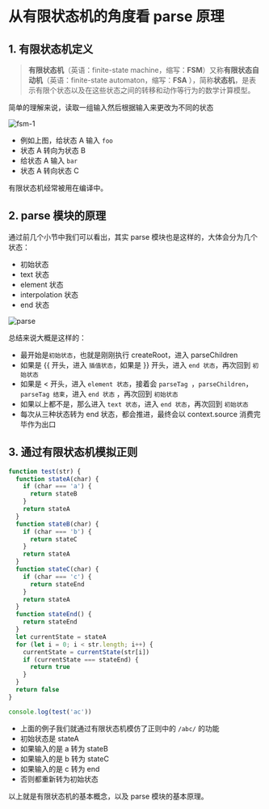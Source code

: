 # 从有限状态机的角度看 parse 原理

## 1. 有限状态机定义

> **有限状态机**（英语：finite-state machine，缩写：**FSM**）又称**有限状态自动机**（英语：finite-state automaton，缩写：**FSA**
> ），简称**状态机**，是表示有限个状态以及在这些状态之间的转移和动作等行为的数学计算模型。

简单的理解来说，读取一组输入然后根据输入来更改为不同的状态

![fsm-1](https://raw.githubusercontent.com/zx-projects/mini-vue-docs/main/images/fsm-1.png)

- 例如上图，给状态 A 输入 `foo`
- 状态 A 转向为状态 B
- 给状态 A 输入 `bar`
- 状态 A 转向状态 C

有限状态机经常被用在编译中。

## 2. parse 模块的原理

通过前几个小节中我们可以看出，其实 parse 模块也是这样的，大体会分为几个状态：

- 初始状态
- text 状态
- element 状态
- interpolation 状态
- end 状态

![parse](https://raw.githubusercontent.com/zx-projects/mini-vue-docs/main/images/parse.png)

总结来说大概是这样的：

- 最开始是`初始状态`，也就是刚刚执行 createRoot，进入 parseChildren
- 如果是 {{ 开头，进入 `插值状态`，如果是 }} 开头，进入 `end 状态`，再次回到 `初始状态`
- 如果是 < 开头，进入 `element 状态`，接着会 `parseTag `，`parseChildren`，`parseTag 结束`，进入 `end 状态`
  ，再次回到  `初始状态`
- 如果以上都不是，那么进入 `text 状态`，进入 `end 状态`，再次回到 `初始状态`
- 每次从三种状态转为 end 状态，都会推进，最终会以 context.source 消费完毕作为出口

## 3. 通过有限状态机模拟正则

```ts
function test(str) {
  function stateA(char) {
    if (char === 'a') {
      return stateB
    }
    return stateA
  }
  function stateB(char) {
    if (char === 'b') {
      return stateC
    }
    return stateA
  }
  function stateC(char) {
    if (char === 'c') {
      return stateEnd
    }
    return stateA
  }
  function stateEnd() {
    return stateEnd
  }
  let currentState = stateA
  for (let i = 0; i < str.length; i++) {
    currentState = currentState(str[i])
    if (currentState === stateEnd) {
      return true
    }
  }
  return false
}

console.log(test('ac'))
```

- 上面的例子我们就通过有限状态机模仿了正则中的 `/abc/` 的功能
- 初始状态是 stateA
- 如果输入的是 a 转为 stateB
- 如果输入的是 b 转为 stateC
- 如果输入的是 c 转为 end
- 否则都重新转为初始状态

以上就是有限状态机的基本概念，以及 parse 模块的基本原理。